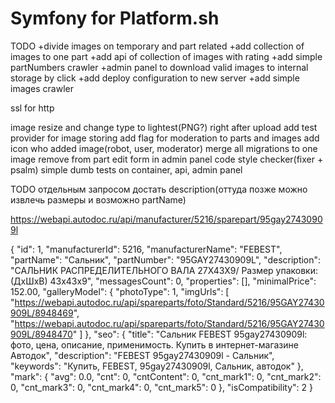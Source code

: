 Symfony for Platform.sh
=======================


TODO
+divide images on temporary and part related
+add collection of images to one part
+add api of collection of images with rating
+add simple partNumbers crawler
+admin panel to download valid images to internal storage by click
+add deploy configuration to new server
+add simple images crawler

ssl for http



image resize and change type to lightest(PNG?) right after upload
add test provider for image storing
add flag for moderation to parts and images
add icon who added image(robot, user, moderator)
merge all migrations to one
image remove from part edit form in admin panel
code style checker(fixer + psalm)
simple dumb tests on container, api, admin panel


TODO отдельным запросом достать description(оттуда позже можно извлечь размеры и возможно partName)

https://webapi.autodoc.ru/api/manufacturer/5216/sparepart/95gay27430909l

{
"id": 1,
"manufacturerId": 5216,
"manufacturerName": "FEBEST",
"partName": "Сальник",
"partNumber": "95GAY27430909L",
"description": "САЛЬНИК РАСПРЕДЕЛИТЕЛЬНОГО ВАЛА 27X43X9/ Размер упаковки: (ДхШхВ) 43х43х9",
"messagesCount": 0,
"properties": [],
"minimalPrice": 152.00,
"galleryModel": {
"photoType": 1,
"imgUrls": [
"https://webapi.autodoc.ru/api/spareparts/foto/Standard/5216/95GAY27430909L/8948469",
"https://webapi.autodoc.ru/api/spareparts/foto/Standard/5216/95GAY27430909L/8948470"
]
},
"seo": {
"title": "Сальник FEBEST 95gay27430909l: фото, цена, описание, применимость. Купить в интернет-магазине Автодок",
"description": "FEBEST 95gay27430909l - Сальник",
"keywords": "Купить, FEBEST, 95gay27430909l, Сальник, автодок"
},
"mark": {
"avg": 0.0,
"cnt": 0,
"cntContent": 0,
"cnt_mark1": 0,
"cnt_mark2": 0,
"cnt_mark3": 0,
"cnt_mark4": 0,
"cnt_mark5": 0
},
"isCompatibility": 2
}
